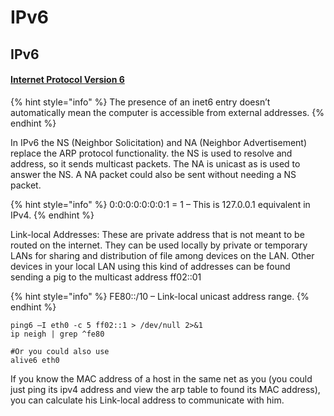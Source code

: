 # IPv6

## IPv6

#### [Internet Protocol Version 6](https://datatracker.ietf.org/doc/html/rfc8200)

{% hint style="info" %}
The presence of an inet6 entry doesn’t automatically mean the computer is accessible from external addresses.
{% endhint %}

In IPv6 the NS (Neighbor Solicitation) and NA (Neighbor Advertisement) replace the ARP protocol functionality. the NS is used to resolve and address, so it sends multicast packets. The NA is unicast as is used to answer the NS. A NA packet could also be sent without needing a NS packet.

{% hint style="info" %}
0:0:0:0:0:0:0:1 = 1 – This is 127.0.0.1 equivalent in IPv4.
{% endhint %}

Link-local Addresses: These are private address that is not meant to be routed on the internet. They can be used locally by private or temporary LANs for sharing and distribution of file among devices on the LAN. Other devices in your local LAN using this kind of addresses can be found sending a pig to the multicast address ff02::01

{% hint style="info" %}
FE80::/10 – Link-local unicast address range.
{% endhint %}

```
ping6 –I eth0 -c 5 ff02::1 > /dev/null 2>&1
ip neigh | grep ^fe80

#Or you could also use
alive6 eth0
```

If you know the MAC address of a host in the same net as you (you could just ping its ipv4 address and view the arp table to found its MAC address), you can calculate his Link-local address to communicate with him.

